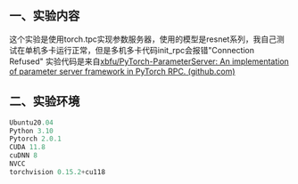 ## 一、实验内容

这个实验是使用torch.tpc实现参数服务器，使用的模型是resnet系列，我自己测试在单机多卡运行正常，但是多机多卡代码init_rpc会报错"Connection Refused"  实验代码是来自[xbfu/PyTorch-ParameterServer: An implementation of parameter server framework in PyTorch RPC. (github.com)](https://github.com/xbfu/PyTorch-ParameterServer/tree/main)

## 二、实验环境

```python
Ubuntu20.04
Python 3.10
Pytorch 2.0.1
CUDA 11.8
cuDNN 8
NVCC
torchvision 0.15.2+cu118
```

